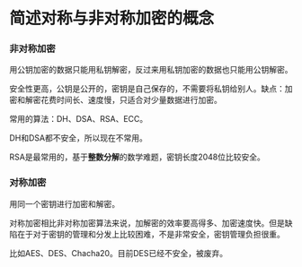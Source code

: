 # 简述对称与非对称加密的概念

### 非对称加密

用公钥加密的数据只能用私钥解密，反过来用私钥加密的数据也只能用公钥解密。

安全性更高，公钥是公开的，密钥是自己保存的，不需要将私钥给别人。缺点：加密和解密花费时间长、速度慢，只适合对少量数据进行加密。

常用的算法：DH、DSA、RSA、ECC。

DH和DSA都不安全，所以现在不常用。

RSA是最常用的，基于**整数分解**的数学难题，密钥长度2048位比较安全。

### 对称加密

用同一个密钥进行加密和解密。

对称加密相比非对称加密算法来说，加解密的效率要高得多、加密速度快。但是缺陷在于对于密钥的管理和分发上比较困难，不是非常安全，密钥管理负担很重。

比如AES、DES、Chacha20。目前DES已经不安全，被废弃。
